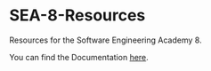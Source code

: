 # SEA-8-Resources
Resources for the Software Engineering Academy 8.

You can find the Documentation [here](Documentation/).
